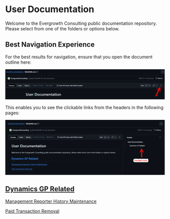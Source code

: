 <!-- 2a27bcfe95d4430097ad2898f933a822 -->
# User Documentation
Welcome to the Evergrowth Consulting public documentation repository.  Please select from one of the folders or options below.

## Best Navigation Experience
For the best results for navigation, ensure that you open the document outline here:

![image.png](/img/2a27bcfe95d4430097ad2898f933a822/01-HitThisButton.png)

This enables you to see the clickable links from the headers in the following pages:

![image.png](/img/2a27bcfe95d4430097ad2898f933a822/02-ClickableLinks.png)


## [Dynamics GP Related](/Dynamics%20GP)
[Management Reporter History Maintenance](/Dynamics%20GP/Management%20Reporter%20Maintenance.md)

[Paid Transaction Removal](/Dynamics%20GP/Paid%20Transaction%20Removal.md)